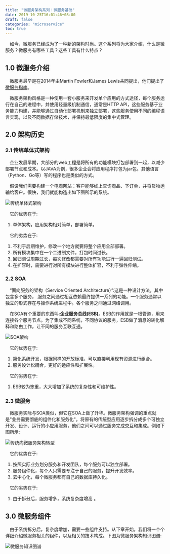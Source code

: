 ```yaml
---
title: "微服务架构系列：微服务基础"
date: 2019-10-25T16:01:46+08:00
draft: false
categories: "microservice"
toc: true
---
```

&emsp;如今，微服务已经成为了一种新的架构时尚。这个系列将为大家介绍，什么是微服务？微服务有哪些工具？这些工具有什么特点？

## 1.0 微服务介绍
&emsp;微服务最早是在2014年由Martin Fowler和James Lewis共同提出，他们提出了[微服务指南](https://martinfowler.com/microservices/)。

&emsp;微服务架构风格是一种使用一套小服务来开发单个应用的方式途径，每个服务运行在自己的进程中，并使用轻量级机制通信，通常是HTTP API，这些服务基于业务能力构建，并能够通过自动化部署机制来独立部署，这些服务使用不同的编程语言实现，以及不同数据存储技术，并保持最低限度的集中式管理。

## 2.0 架构历史

### 2.1 传统单体式架构

&emsp;企业发展早期，大部分的web工程是将所有的功能模块打包部署到一起，以减少部署节点和成本。以JAVA为例，很多企业会将应用程序打包为jar包。其他语言（Python、Go等）写的程序也是类似的方式。

&emsp;假设我们需要构建一个电商网站：客户能够线上查询商品、下订单，并将货物运输给客户。很快，我们就能构造出如下图所示的系统。

![传统单体式架构](../images/microservice/单体式架构.png)

&emsp;它的优势在于:

1. 单体架构，应用架构相对简单，部署简单。


&emsp;它的劣势在于:

1. 不利于后期维护，修改一个地方就要将整个应用全部部署。
2. 所有模块集中在一个二进制文件，打包时间过长。
3. 回归测试周期过长，每次修改都需要对所有功能进行一遍回归测试。
4. 在扩容时，需要进行对所有模块进行整体扩容，不利于弹性伸缩。

### 2.2 SOA
&emsp;“面向服务的架构（Service Oriented Architecture）”:这是一种设计方法，其中包含多个服务， 服务之间通过相互依赖最终提供一系列的功能。一个服务通常以独立的形式存在与操作系统进程中。各个服务之间通过网络调用。

&emsp;在SOA有个重要的东西叫:**企业服务总线(ESB)**。ESB的作用就是一根管道，用来连接各个服务节点。为了集成不同系统，不同协议的服务，ESB做了消息的转化解释和路由工作，让不同的服务互联互通。

![SOA架构](../images/microservice/SOA架构.jpg)

&emsp;它的优势在于:

1. 简化系统开发，根据同样的开放标准，可以直接利用现有资源进行组合。
2. 服务设计松耦合，更好的适应性和扩展性。


&emsp;它的劣势在于:

1. ESB较为笨重，大大增加了系统的复杂性和可维护性。

### 2.3 微服务
&emsp;微服务实际与SOA类似，但它在SOA上做了升华。微服务架构强调的重点就是"业务需要彻底的组件化和服务化"。将原有的传统型应用逐步拆分成多个可独立开发、设计、运行的小应用服务，他们之间可以通过服务完成交互和集成。例如下图所示:

![传统向微服务架构转型](../images/microservice/传统向微服务架构转型.png)

&emsp;它的优势在于:

1. 按照实际业务划分服务和开发团队，每个服务可以独立部署。
2. 服务组件化，每个人只需要专注于自己的服务，提升开发效率。
3. 去中心化，每个微服务都有自己的数据库持久化。


&emsp;它的劣势在于:

1. 由于拆分后，服务增多，系统复杂度增高 。

## 3.0 微服务组件
&emsp;由于系统拆分后，复杂度增加，需要一些组件支持。从下章开始，我们将一个个详细介绍微服务相关的组件，以及相关的技术构成。下图为微服务架构知识图谱:

![微服务知识图谱](../images/microservice/微服务知识图谱.jpg)



